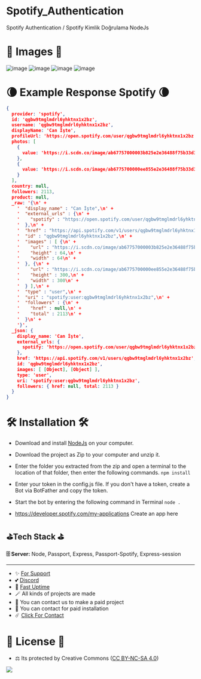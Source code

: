 # Spotify_Authentication
Spotify Authentication / Spotify Kimlik Doğrulama NodeJs

# 🎈 Images 🎈

![image](https://github.com/fastuptime/Spotify_Authentication/assets/63351166/2238ce07-b2aa-4554-90a5-b1db27a66a78)
![image](https://github.com/fastuptime/Spotify_Authentication/assets/63351166/f3846354-9a3a-4387-bea2-e39c068670f4)
![image](https://github.com/fastuptime/Spotify_Authentication/assets/63351166/400b23dd-f010-473d-bd16-47ae18b3f375)
![image](https://github.com/fastuptime/Spotify_Authentication/assets/63351166/5866e5d4-e2bc-4421-9c8c-dce533081ee5)


# 🌘 Example Response Spotify 🌘

```json
{
  provider: 'spotify',
  id: 'qgbw9tmglmdrl6yhktnx1x2bz',
  username: 'qgbw9tmglmdrl6yhktnx1x2bz',
  displayName: 'Can İşte',
  profileUrl: 'https://open.spotify.com/user/qgbw9tmglmdrl6yhktnx1x2bz',
  photos: [
    {
      value: 'https://i.scdn.co/image/ab67757000003b825e2e36488f75b33d342c42c6'
    },
    {
      value: 'https://i.scdn.co/image/ab6775700000ee855e2e36488f75b33d342c42c6'
    }
  ],
  country: null,
  followers: 2113,
  product: null,
  _raw: '{\n' +
    '  "display_name" : "Can İşte",\n' +
    '  "external_urls" : {\n' +
    '    "spotify" : "https://open.spotify.com/user/qgbw9tmglmdrl6yhktnx1x2bz"\n' +
    '  },\n' +
    '  "href" : "https://api.spotify.com/v1/users/qgbw9tmglmdrl6yhktnx1x2bz",\n' +
    '  "id" : "qgbw9tmglmdrl6yhktnx1x2bz",\n' +
    '  "images" : [ {\n' +
    '    "url" : "https://i.scdn.co/image/ab67757000003b825e2e36488f75b33d342c42c6",\n' +
    '    "height" : 64,\n' +
    '    "width" : 64\n' +
    '  }, {\n' +
    '    "url" : "https://i.scdn.co/image/ab6775700000ee855e2e36488f75b33d342c42c6",\n' +
    '    "height" : 300,\n' +
    '    "width" : 300\n' +
    '  } ],\n' +
    '  "type" : "user",\n' +
    '  "uri" : "spotify:user:qgbw9tmglmdrl6yhktnx1x2bz",\n' +
    '  "followers" : {\n' +
    '    "href" : null,\n' +
    '    "total" : 2113\n' +
    '  }\n' +
    '}',
  _json: {
    display_name: 'Can İşte',
    external_urls: {
      spotify: 'https://open.spotify.com/user/qgbw9tmglmdrl6yhktnx1x2bz'
    },
    href: 'https://api.spotify.com/v1/users/qgbw9tmglmdrl6yhktnx1x2bz',
    id: 'qgbw9tmglmdrl6yhktnx1x2bz',
    images: [ [Object], [Object] ],
    type: 'user',
    uri: 'spotify:user:qgbw9tmglmdrl6yhktnx1x2bz',
    followers: { href: null, total: 2113 }
  }
}
```

# 🛠️ Installation 🛠️

- Download and install [NodeJs](https://nodejs.org/en/download) on your computer.
- Download the project as Zip to your computer and unzip it.
- Enter the folder you extracted from the zip and open a terminal to the location of that folder, then enter the following commands.
`npm install`
- Enter your token in the config.js file. If you don't have a token, create a Bot via BotFather and copy the token.
- Start the bot by entering the following command in Terminal
`node .`

- https://developer.spotify.com/my-applications Create an app here

## ⛳Tech Stack ⛳

**🗄️ Server:** Node, Passport, Express, Passport-Spotify, Express-session

---
- ✨ [For Support](https://github.com/sponsors/fastuptime) <br>
- 💕 [Discord](https://fastuptime.com/discord)<br>
- 🏓 [Fast Uptime](https://fastuptime.com/)<br>
- 🪄 All kinds of projects are made <br>
- 🧨 You can contact us to make a paid project<br>
- 💸 You can contact for paid installation<br>
- ☄️ [Click For Contact](mailto:fastuptime@gmail.com)<br>

# 🎯 License 🎯
- ⚖️ Its protected by Creative Commons ([CC BY-NC-SA 4.0](https://creativecommons.org/licenses/by-nc-sa/4.0/))

<a href="https://creativecommons.org/licenses/by-nc-sa/4.0/" title="BYNCSA40"><img src="https://licensebuttons.net/l/by-nc-sa/4.0/88x31.png"></a>
